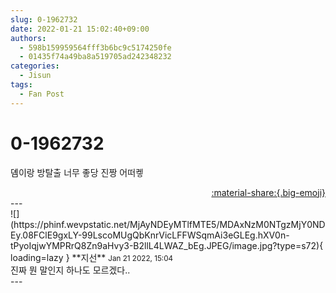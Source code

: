 ```yaml
---
slug: 0-1962732
date: 2022-01-21 15:02:40+09:00
authors:
  - 598b159959564fff3b6bc9c5174250fe
  - 01435f74a49ba8a519705ad242348232
categories:
  - Jisun
tags:
  - Fan Post
---
```


# 0-1962732

<div class="post-container" markdown="1">
<div class="content-container md-sidebar__scrollwrap" markdown="1">

뎸이랑 방탈출 너무 좋당 진짱 어떠켛

</div>
</div>

<div style="text-align: right;" markdown="1">
<a href="https://weverse.io/fromis9/fanpost/0-1962732" style="text-align: right;">:material-share:{.big-emoji}</a>
</div>
---

<div class="comments-container md-sidebar__scrollwrap" markdown="1">
<div class="comment" markdown="1">
<div class='id-container' markdown="1">
![](https://phinf.wevpstatic.net/MjAyNDEyMTlfMTE5/MDAxNzM0NTgzMjY0NDEy.08FClE9gxLY-99LscoMUgQbKnrVicLFFWSqmAi3eGLEg.hXV0n-tPyoIqjwYMPRrQ8Zn9aHvy3-B2llL4LWAZ_bEg.JPEG/image.jpg?type=s72){ loading=lazy }
**<span class="artist">지선</span>** <small>Jan 21 2022, 15:04</small><br>
</div>
<div class='comment-body' markdown="1">
진짜 뭔 말인지 하나도 모르겠다..
</div>
</div>
</div>
---
